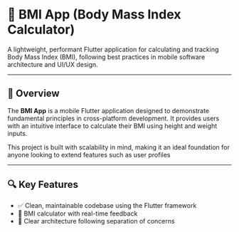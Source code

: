 # 🧮 BMI App (Body Mass Index Calculator)

A lightweight, performant Flutter application for calculating and tracking Body Mass Index (BMI), following best practices in mobile software architecture and UI/UX design.

---

## 📱 Overview

The **BMI App** is a mobile Flutter application designed to demonstrate fundamental principles in cross-platform development. It provides users with an intuitive interface to calculate their BMI using height and weight inputs.

This project is built with scalability in mind, making it an ideal foundation for anyone looking to extend features such as user profiles

---

## 🔍 Key Features

- ✅ Clean, maintainable codebase using the Flutter framework
- 🎯 BMI calculator with real-time feedback
- 🧠 Clear architecture following separation of concerns




